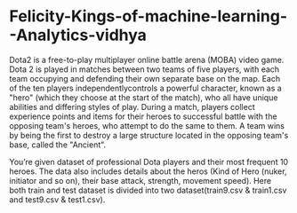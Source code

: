 # Felicity-Kings-of-machine-learning--Analytics-vidhya

Dota2 is a free-to-play multiplayer online battle arena (MOBA) video game. Dota 2 is played in matches between two teams of five players, with each team occupying and defending their own separate base on the map. Each of the ten players independentlycontrols a powerful character, known as a "hero" (which they choose at the start of the match), who all have unique abilities and differing styles of play. During a match, players collect experience points and items for their heroes to successful battle with the opposing team's heroes, who attempt to do the same to them. A team wins by being the first to destroy a large structure located in the opposing team's base, called the "Ancient".




You’re given dataset of professional Dota players and their most frequent 10 heroes. The data also includes details about the heros (Kind of Hero (nuker, initiator and so on), their base attack, strength, movement speed). Here both train and test dataset is divided into two dataset(train9.csv & train1.csv and test9.csv & test1.csv).


